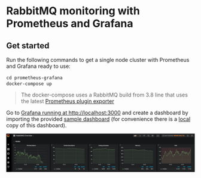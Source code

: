 # RabbitMQ monitoring with Prometheus and Grafana


## Get started

Run the following commands to get a single node cluster with Prometheus and Grafana ready to use:
```
cd prometheus-grafana
docker-compose up
```
> The docker-compose uses a RabbitMQ build from 3.8 line that uses the latest [Prometheus plugin exporter](https://github.com/rabbitmq/rabbitmq-prometheus)

Go to [Grafana running at http://localhost:3000](http://localhost:3000) and create a dashboard by importing the provided [sample dashboard](https://github.com/rabbitmq/rabbitmq-prometheus/grafana/RabbitMQ-Overview-1555330869614.json) (for convenience there is a [local](grafana/RabbitMQ-Overview-1555330869614.json) copy of this dashboard).

![overview](assets/rabbitmq-overview-dashboard.png)
